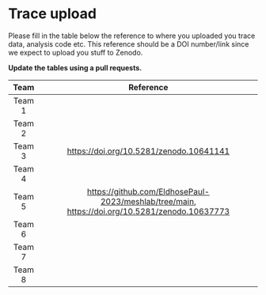 # Trace upload

Please fill in the table below the reference to where you uploaded you trace data, analysis code etc. This reference should be a DOI number/link since we expect to upload you stuff to Zenodo.   

**Update the tables using a pull requests.**

|  Team        |  Reference | 
| :-------------------: | :---------------------------: |
| Team 1 | |
| Team 2 | |
| Team 3 | https://doi.org/10.5281/zenodo.10641141 |
| Team 4 | |
| Team 5 | https://github.com/EldhosePaul-2023/meshlab/tree/main, https://doi.org/10.5281/zenodo.10637773 |
| Team 6 | |
| Team 7 | |
| Team 8 | |
